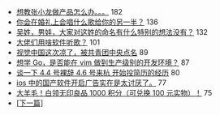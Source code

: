 - [想教张小龙做产品怎么办。。。](https://www.v2ex.com/t/553855) 182
- [你会在婚礼上会唱什么歌给你的另一半？](https://www.v2ex.com/t/553960) 136
- [吴姓，男娃，大家对这姓的命名有什么特别的想法没有？](https://www.v2ex.com/t/554139) 132
- [大佬们用啥软件听歌？](https://www.v2ex.com/t/553935) 101
- [视觉中国这次凉了，被共青团中央点名](https://www.v2ex.com/t/554150) 89
- [想学 Go，是否能在 vim 做到生产级别的开发环境？](https://www.v2ex.com/t/553876) 87
- [谈一下 4.4 号裸辞 4.6 号来杭 开始投简历的经历](https://www.v2ex.com/t/553858) 80
- [ios 中的国产软件开启广告实在是太讨厌了。](https://www.v2ex.com/t/553843) 77
- [大羊毛！白领无印良品 1000 积分（可兑换 100 元实物）！](https://www.v2ex.com/t/553930) 75
-   [ [下一篇] ](https://github.com/able8/v2ex-hot-record/blob/master/2019-04-12.md)
